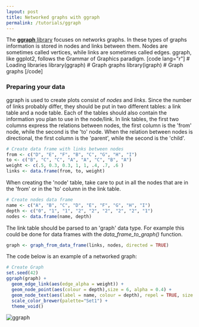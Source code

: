 ```yaml
---
layout: post
title: Networked graphs with ggraph
permalink: /tutorials/ggraph
---
```

The [**ggraph** library](https://www.rdocumentation.org/packages/ggraph/versions/0.1.1/topics/ggraph) focuses on networks graphs. In these types of graphs information is stored in nodes and links between them. Nodes are sometimes called vertices, while links are sometimes called edges. ggraph, like ggplot2, follows the Grammar of Graphics paradigm. [code lang="r"] # Loading libraries library(ggraph) # Graph graphs library(igraph) # Graph graphs [/code]

### Preparing your data

ggraph is used to create plots consist of _nodes_ and _links_. Since the number of links probably differ, they should be put in two different tables: a link table and a node table. Each of the tables should also contain the information you plan to use in the node/link. In link tables, the first two columns express the relations between nodes, the first column is the 'from' node, while the second is the 'to' node. When the relation between nodes is directional, the first column is the 'parent', while the second is the 'child'. 
```r
# Create data frame with links between nodes 
from <- c("D", "E", "F", "B", "C", "G", "H", "I") 
to <- c("B", "C", "C", "A", "A", "C", "B", "A") 
weight <- c(.5, 0.3, 0.3, 1, 1, .4, .7, .6 ) 
links <- data.frame(from, to, weight)
```
When creating the 'node' table, take care to put in all the nodes that are in the 'from' or in the 'to' column in the link table. 
```r
# Create nodes data frame 
name <- c("A", "B", "C", "D", "E", "F", "G", "H", "I") 
depth <- c("0", "1", "1", "2", "2", "2", "2", "2", "1") 
nodes <- data.frame(name, depth)
```
The link table should be parsed to an 'graph' data type. For example this could be done for data frames with the _data_frame_to_graph()_ function. 

```r
graph <- graph_from_data_frame(links, nodes, directed = TRUE)
```
The code below is an example of a networked graph: 
```r
# Create Graph 
set.seed(42) 
ggraph(graph) + 
  geom_edge_link(aes(edge_alpha = weight)) + 
  geom_node_point(aes(colour = depth),size = 6, alpha = 0.4) + 
  geom_node_text(aes(label = name, colour = depth), repel = TRUE, size = 10) + 
  scale_color_brewer(palette="Set1") + 
  theme_void()
```
![ggraph](https://markzwart.files.wordpress.com/2017/05/ggraph.png)
